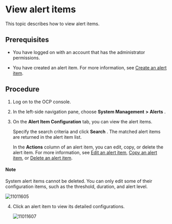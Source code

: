 View alert items
=====================================

This topic describes how to view alert items.

Prerequisites
----------------------------------

* You have logged on with an account that has the administrator permissions.



* You have created an alert item. For more information, see [Create an alert item](../9.use-alert-management/2.create-an-alarm-item.md).






Procedure
------------------------------

1. Log on to the OCP console.



2. In the left-side navigation pane, choose **System Management** **\>** **Alerts** .



3. On the **Alert Item Configuration** tab, you can view the alert items.

   Specify the search criteria and click **Search** . The matched alert items are returned in the alert item list.

   In the **Actions** column of an alert item, you can edit, copy, or delete the alert item. For more information, see [Edit an alert item](../9.use-alert-management/5.edit-an-alarm-item.md), [Copy an alert item](../9.use-alert-management/4.copy-alerts.md), or [Delete an alert item](../9.use-alert-management/6.delete-an-alarm-item.md).

  <main id="notice" type='explain'>
    <h4>Note</h4>
    <p>System alert items cannot be deleted. You can only edit some of their configuration items, such as the threshold, duration, and alert level.</p>
  </main>

   ![11011605](https://help-static-aliyun-doc.aliyuncs.com/assets/img/en-US/9214306461/p346287.png)


4. Click an alert item to view its detailed configurations.

   ![11011607](https://help-static-aliyun-doc.aliyuncs.com/assets/img/en-US/9214306461/p346290.png)
